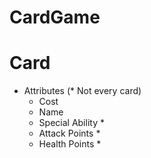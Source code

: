 # CardGame

# Card
- Attributes (* Not every card)
    - Cost
    - Name
    - Special Ability *
    - Attack Points *
    - Health Points *